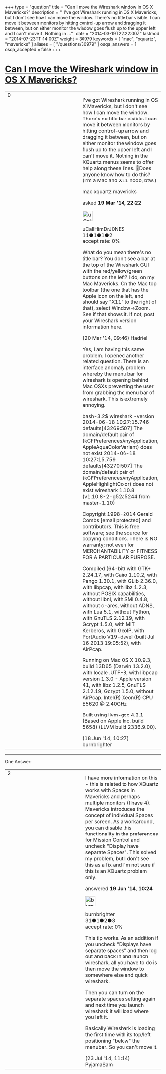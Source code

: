 +++
type = "question"
title = "Can I move the Wireshark window in OS X Mavericks?"
description = '''I&#x27;ve got Wireshark running in OS X Mavericks, but I don&#x27;t see how I can move the window. There&#x27;s no title bar visible. I can move it between monitors by hitting control-up arrow and dragging it between, but on either monitor the window goes flush up to the upper left and I can&#x27;t move it. Nothing in ...'''
date = "2014-03-19T22:22:00Z"
lastmod = "2014-07-23T11:14:00Z"
weight = 30979
keywords = [ "mac", "xquartz", "mavericks" ]
aliases = [ "/questions/30979" ]
osqa_answers = 1
osqa_accepted = false
+++

<div class="headNormal">

# [Can I move the Wireshark window in OS X Mavericks?](/questions/30979/can-i-move-the-wireshark-window-in-os-x-mavericks)

</div>

<div id="main-body">

<div id="askform">

<table id="question-table" style="width:100%;"><colgroup><col style="width: 50%" /><col style="width: 50%" /></colgroup><tbody><tr class="odd"><td style="width: 30px; vertical-align: top"><div class="vote-buttons"><span id="post-30979-upvote" class="ajax-command post-vote up" rel="nofollow" title="I like this post (click again to cancel)"> </span><div id="post-30979-score" class="post-score" title="current number of votes">0</div><span id="post-30979-downvote" class="ajax-command post-vote down" rel="nofollow" title="I dont like this post (click again to cancel)"> </span> <span id="favorite-mark" class="ajax-command favorite-mark" rel="nofollow" title="mark/unmark this question as favorite (click again to cancel)"> </span><div id="favorite-count" class="favorite-count"></div></div></td><td><div id="item-right"><div class="question-body"><p>I've got Wireshark running in OS X Mavericks, but I don't see how I can move the window. There's no title bar visible. I can move it between monitors by hitting control-up arrow and dragging it between, but on either monitor the window goes flush up to the upper left and I can't move it. Nothing in the XQuartz menus seems to offer help along these lines. Does anyone know how to do this? (I'm a Mac and X11 noob, btw.)</p></div><div id="question-tags" class="tags-container tags"><span class="post-tag tag-link-mac" rel="tag" title="see questions tagged &#39;mac&#39;">mac</span> <span class="post-tag tag-link-xquartz" rel="tag" title="see questions tagged &#39;xquartz&#39;">xquartz</span> <span class="post-tag tag-link-mavericks" rel="tag" title="see questions tagged &#39;mavericks&#39;">mavericks</span></div><div id="question-controls" class="post-controls"></div><div class="post-update-info-container"><div class="post-update-info post-update-info-user"><p>asked <strong>19 Mar '14, 22:22</strong></p><img src="https://secure.gravatar.com/avatar/f96cc6d382fe4def22ca2a5deafec56f?s=32&amp;d=identicon&amp;r=g" class="gravatar" width="32" height="32" alt="uCallHimDrJ0NES&#39;s gravatar image" /><p><span>uCallHimDrJ0NES</span><br />
<span class="score" title="11 reputation points">11</span><span title="1 badges"><span class="badge1">●</span><span class="badgecount">1</span></span><span title="1 badges"><span class="silver">●</span><span class="badgecount">1</span></span><span title="2 badges"><span class="bronze">●</span><span class="badgecount">2</span></span><br />
<span class="accept_rate" title="Rate of the user&#39;s accepted answers">accept rate:</span> <span title="uCallHimDrJ0NES has no accepted answers">0%</span></p></div></div><div id="comments-container-30979" class="comments-container"><span id="30999"></span><div id="comment-30999" class="comment"><div id="post-30999-score" class="comment-score"></div><div class="comment-text"><p>What do you mean there's no title bar? You don't see a bar at the top of the Wireshark GUI with the red/yellow/green buttons on the left? I do, on my Mac Mavericks. On the Mac top toolbar (the one that has the Apple icon on the left, and should say "X11" to the right of that), select Window-&gt;Zoom. See if that shows it. If not, post your Wireshark version information here.</p></div><div id="comment-30999-info" class="comment-info"><span class="comment-age">(20 Mar '14, 09:46)</span> <span class="comment-user userinfo">Hadriel</span></div></div><span id="33936"></span><div id="comment-33936" class="comment"><div id="post-33936-score" class="comment-score"></div><div class="comment-text"><p>Yes, I am having this same problem. I opened another related question. There is an interface anomaly problem whereby the menu bar for wireshark is opening behind Mac OSXs preventing the user from grabbing the menu bar of wireshark. This is extremely annoying.</p><p>bash-3.2$ wireshark -version 2014-06-18 10:27:15.746 defaults[43269:507] The domain/default pair of (kCFPreferencesAnyApplication, AppleAquaColorVariant) does not exist 2014-06-18 10:27:15.759 defaults[43270:507] The domain/default pair of (kCFPreferencesAnyApplication, AppleHighlightColor) does not exist wireshark 1.10.8 (v1.10.8-2-g52a5244 from master-1.10)</p><p>Copyright 1998-2014 Gerald Combs <span><span class="__cf_email__" data-cfemail="ea8d8f988b868eaa9d83988f99828b9881c485988d">[email protected]</span></span> and contributors. This is free software; see the source for copying conditions. There is NO warranty; not even for MERCHANTABILITY or FITNESS FOR A PARTICULAR PURPOSE.</p><p>Compiled (64-bit) with GTK+ 2.24.17, with Cairo 1.10.2, with Pango 1.30.1, with GLib 2.36.0, with libpcap, with libz 1.2.3, without POSIX capabilities, without libnl, with SMI 0.4.8, without c-ares, without ADNS, with Lua 5.1, without Python, with GnuTLS 2.12.19, with Gcrypt 1.5.0, with MIT Kerberos, with GeoIP, with PortAudio V19-devel (built Jul 16 2013 19:05:52), with AirPcap.</p><p>Running on Mac OS X 10.9.3, build 13D65 (Darwin 13.2.0), with locale .UTF-8, with libpcap version 1.3.0 - Apple version 41, with libz 1.2.5, GnuTLS 2.12.19, Gcrypt 1.5.0, without AirPcap. Intel(R) Xeon(R) CPU E5620 @ 2.40GHz</p><p>Built using llvm-gcc 4.2.1 (Based on Apple Inc. build 5658) (LLVM build 2336.9.00).</p></div><div id="comment-33936-info" class="comment-info"><span class="comment-age">(18 Jun '14, 10:27)</span> <span class="comment-user userinfo">burnbrighter</span></div></div></div><div id="comment-tools-30979" class="comment-tools"></div><div class="clear"></div><div id="comment-30979-form-container" class="comment-form-container"></div><div class="clear"></div></div></td></tr></tbody></table>

------------------------------------------------------------------------

<div class="tabBar">

<span id="sort-top"></span>

<div class="headQuestions">

One Answer:

</div>

</div>

<span id="33960"></span>

<div id="answer-container-33960" class="answer">

<table style="width:100%;"><colgroup><col style="width: 50%" /><col style="width: 50%" /></colgroup><tbody><tr class="odd"><td style="width: 30px; vertical-align: top"><div class="vote-buttons"><span id="post-33960-upvote" class="ajax-command post-vote up" rel="nofollow" title="I like this post (click again to cancel)"> </span><div id="post-33960-score" class="post-score" title="current number of votes">2</div><span id="post-33960-downvote" class="ajax-command post-vote down" rel="nofollow" title="I dont like this post (click again to cancel)"> </span></div></td><td><div class="item-right"><div class="answer-body"><p>I have more information on this - this is related to how XQuartz works with Spaces in Mavericks and perhaps multiple monitors (I have 4). Mavericks introduces the concept of individual Spaces per screen. As a workaround, you can disable this functionality in the preferences for Mission Control and uncheck "Display have separate Spaces". This solved my problem, but I don't see this as a fix and I'm not sure if this is an XQuartz problem only.</p></div><div class="answer-controls post-controls"></div><div class="post-update-info-container"><div class="post-update-info post-update-info-user"><p>answered <strong>19 Jun '14, 10:24</strong></p><img src="https://secure.gravatar.com/avatar/2daaed0f953ed850693cdffc5e1866ce?s=32&amp;d=identicon&amp;r=g" class="gravatar" width="32" height="32" alt="burnbrighter&#39;s gravatar image" /><p><span>burnbrighter</span><br />
<span class="score" title="31 reputation points">31</span><span title="1 badges"><span class="badge1">●</span><span class="badgecount">1</span></span><span title="2 badges"><span class="silver">●</span><span class="badgecount">2</span></span><span title="3 badges"><span class="bronze">●</span><span class="badgecount">3</span></span><br />
<span class="accept_rate" title="Rate of the user&#39;s accepted answers">accept rate:</span> <span title="burnbrighter has no accepted answers">0%</span></p></div></div><div id="comments-container-33960" class="comments-container"><span id="34854"></span><div id="comment-34854" class="comment"><div id="post-34854-score" class="comment-score"></div><div class="comment-text"><p>This tip works. As an addition if you uncheck "Displays have separate spaces" and then log out and back in and launch wireshark, all you have to do is then move the window to somewhere else and quick wireshark.</p><p>Then you can turn on the separate spaces setting again and next time you launch wireshark it will load where you left it.</p><p>Basically Wireshark is loading the first time with its top/left positioning "below" the menubar. So you can't move it.</p></div><div id="comment-34854-info" class="comment-info"><span class="comment-age">(23 Jul '14, 11:14)</span> <span class="comment-user userinfo">PyjamaSam</span></div></div></div><div id="comment-tools-33960" class="comment-tools"></div><div class="clear"></div><div id="comment-33960-form-container" class="comment-form-container"></div><div class="clear"></div></div></td></tr></tbody></table>

</div>

<div class="paginator-container-left">

</div>

</div>

</div>

